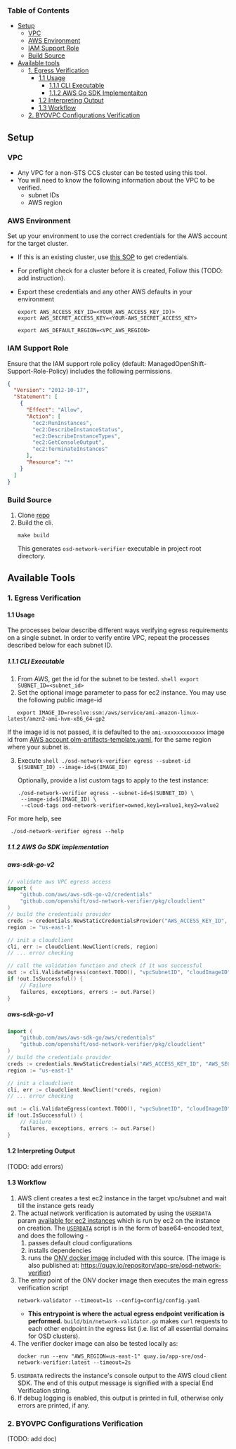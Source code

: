 ### Table of Contents ###

- [Setup](#setup)
  - [VPC](#vpc)
  - [AWS Environment](#aws-environment)
  - [IAM Support Role](#iam-support-role)
  - [Build Source](#build-source)
- [Available tools](#available-tools)
  - [1. Egress Verification](#1-egress-verification)
    - [1.1 Usage](#11-usage)
      - [1.1.1 CLI Executable](#111-cli-executable)
      - [1.1.2 AWS Go SDK Implementaiton](#112-aws-go-sdk-implementation)
    - [1.2 Interpreting Output](#12-interpreting-output)
    - [1.3 Workflow](#13-workflow)
  - [2. BYOVPC Configurations Verification](#2-byovpc-configurations-verification)

## Setup
### VPC ###
- Any VPC for a non-STS CCS cluster can be tested using this tool.
- You will need to know the following information about the VPC to be verified.
    - subnet IDs
    - AWS region
  
### AWS Environment ###
Set up your environment to use the correct credentials for the AWS account for the target cluster. 
- If this is an existing cluster, use [this SOP](https://github.com/openshift/ops-sop/blob/master/v4/howto/aws/aws.md#via-ocm-the-quickest-way-1) to get credentials.
- For preflight check for a cluster before it is created, Follow this (TODO: add instruction).
- Export these credentials and any other AWS defaults in your environment
   ```shell
   export AWS_ACCESS_KEY_ID=<YOUR_AWS_ACCESS_KEY_ID)>
   export AWS_SECRET_ACCESS_KEY=<YOUR-AWS_SECRET_ACCESS_KEY>
   ```

    ```shell
    export AWS_DEFAULT_REGION=<VPC_AWS_REGION>
    ````
  
### IAM Support Role ###
Ensure that the IAM support role policy (default: ManagedOpenShift-Support-Role-Policy) includes the following permissions.
```json
{
  "Version": "2012-10-17",
  "Statement": [
    {
      "Effect": "Allow",
      "Action": [
        "ec2:RunInstances",
        "ec2:DescribeInstanceStatus",
        "ec2:DescribeInstanceTypes",
        "ec2:GetConsoleOutput",
        "ec2:TerminateInstances"
      ],
      "Resource": "*"
    }
  ]
}
```

### Build Source ###
1. Clone [repo](git@github.com:openshift/osd-network-verifier.git)
2. Build the cli. 
   ```shell
   make build
   ```
   This generates `osd-network-verifier` executable in project root directory.

## Available Tools ##

### 1. Egress Verification ###
#### 1.1 Usage ####
The processes below describe different ways verifying egress requirements on a single subnet. 
In order to verify entire VPC, 
repeat the processes described below for each subnet ID.

##### 1.1.1 CLI Executable #####
   1. From AWS, get the id for the subnet to be tested.
    ```shell
    export SUBNET_ID=<subnet_id>
    ```
   2. Set the optional image parameter to pass for ec2 instance.
      You may use the following public image-id
   ```shell
      export IMAGE_ID=resolve:ssm:/aws/service/ami-amazon-linux-latest/amzn2-ami-hvm-x86_64-gp2 
   ```
   If the image id is not passed, it is defaulted to the `ami-xxxxxxxxxxxxx` image id from [AWS account olm-artifacts-template.yaml](https://github.com/openshift/aws-account-operator/blob/17be7a41036e252d59ab19cc2ad1dcaf265758a2/hack/olm-registry/olm-artifacts-template.yaml#L75),
   for the same region where your subnet is.

   3. Execute
    ```shell
    ./osd-network-verifier egress --subnet-id $(SUBNET_ID) --image-id=$(IMAGE_ID)
    ```


       Optionally, provide a list custom tags to apply to the test instance:
        ```shell
        ./osd-network-verifier egress --subnet-id=$(SUBNET_ID) \
         --image-id=$(IMAGE_ID) \
         --cloud-tags osd-network-verifier=owned,key1=value1,key2=value2
        ```
   For more help, see 
   ```shell
    ./osd-network-verifier egress --help
   ```

##### 1.1.2 AWS Go SDK implementation #####
##### aws-sdk-go-v2 #####
```go
// validate aws VPC egress access
import (
    "github.com/aws/aws-sdk-go-v2/credentials"
    "github.com/openshift/osd-network-verifier/pkg/cloudclient"
)
// build the credentials provider
creds := credentials.NewStaticCredentialsProvider("AWS_ACCESS_KEY_ID", "AWS_SECRET_ACCESS_KEY", "AWS_SESSION_TOKEN")
region := "us-east-1"

// init a cloudclient
cli, err := cloudclient.NewClient(creds, region)
// ... error checking

// call the validation function and check if it was successful
out := cli.ValidateEgress(context.TODO(), "vpcSubnetID", "cloudImageID", "kmsKeyID", 600)
if !out.IsSuccessful() {
    // Failure
    failures, exceptions, errors := out.Parse()
}
```

##### aws-sdk-go-v1 #####
```go
import (
    "github.com/aws/aws-sdk-go/aws/credentials"
    "github.com/openshift/osd-network-verifier/pkg/cloudclient"
)
// build the credentials provider
creds := credentials.NewStaticCredentials("AWS_ACCESS_KEY_ID", "AWS_SECRET_ACCESS_KEY", "AWS_SESSION_TOKEN")
region := "us-east-1"

// init a cloudclient
cli, err := cloudclient.NewClient(*creds, region)
// ... error checking

out := cli.ValidateEgress(context.TODO(), "vpcSubnetID", "cloudImageID", "kmsKeyID", 600)
if !out.IsSuccessful() {
    // Failure
    failures, exceptions, errors := out.Parse()
}
```
#### 1.2 Interpreting Output ###
(TODO: add errors)

#### 1.3 Workflow ####
1. AWS client creates a test ec2 instance in the target vpc/subnet and wait till the instance gets ready
2. The actual network verification is automated by using the `USERDATA` param [available for ec2 instances](https://docs.aws.amazon.com/AWSEC2/latest/UserGuide/user-data.html) which is run by ec2 on the instance on creation. 
The [`USERDATA`](pkg/helpers/config/userdata.yaml) script is in the form of base64-encoded text, and does the following -
   1. passes default cloud configurations
   2. installs dependencies
   3. runs the [ONV docker image](https://github.com/openshift/osd-network-verifier/tree/main/build) included with this source.
      (The image is also published at: https://quay.io/repository/app-sre/osd-network-verifier)
3. The entry point of the ONV docker image then executes the main egress verification script
   ```shell
   network-validator --timeout=1s --config=config/config.yaml
    ```
   - **This entrypoint is where the actual egress endpoint verification is performed.** `build/bin/network-validator.go` makes `curl` requests to each other endpoint in the egress list (i.e. list of all essential domains for OSD clusters).
4. The verifier docker image can also be tested locally as:
   ```shell
   docker run --env "AWS_REGION=us-east-1" quay.io/app-sre/osd-network-verifier:latest --timeout=2s
   ```
5. `USERDATA` redirects the instance's console output to the AWS cloud client SDK. The end of this output message is signified with a special End Verification string.
6. If debug logging is enabled, this output is printed in full, otherwise only errors are printed, if any.

### 2. BYOVPC Configurations Verification ###
(TODO: add doc)